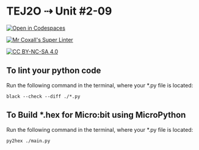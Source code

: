 # TEJ2O ⇢ Unit #2-09

[![Open in Codespaces](https://classroom.github.com/assets/launch-codespace-7f7980b617ed060a017424585567c406b6ee15c891e84e1186181d67ecf80aa0.svg)](https://classroom.github.com/open-in-codespaces?assignment_repo_id=12311793)

[![Mr Coxall's Super Linter](https://github.com/MTHS-TEJ2O-1-2023/<TEJ2O-Unit-2-09-ihor-chernyshev>/workflows/Mr%20Coxall's%20Super%20Linter/badge.svg)](https://github.com/MTHS-TEJ2O-1-2023/<TEJ2O-Unit-2-09-ihor-chernyshev>/actions)

[![CC BY-NC-SA 4.0](https://img.shields.io/badge/License-CC%20BY--NC--SA%204.0-blue.svg)](./LICENSE)


## To lint your python code

Run the following command in the terminal, where your *.py file is located:

```console
black --check --diff ./*.py
```
## To Build *.hex for Micro:bit using MicroPython

Run the following command in the terminal, where your *.py file is located:

``` bash
py2hex ./main.py
```